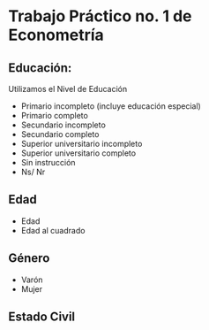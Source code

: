 # Trabajo Práctico no. 1 de Econometría


## Educación:

Utilizamos el Nivel de Educación

- Primario incompleto (incluye educación especial)
- Primario completo
- Secundario incompleto
- Secundario completo
- Superior universitario incompleto 
- Superior universitario completo 
- Sin instrucción
- Ns/ Nr

## Edad

- Edad
- Edad al cuadrado

## Género

- Varón
- Mujer

## Estado Civil


